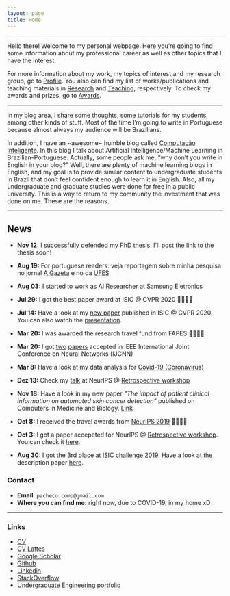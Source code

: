 ```yaml
---
layout: page
title: Home
---
```

___
Hello there! Welcome to my personal webpage. 
Here you’re going to find some information about my professional career as well as other topics that I have the interest.

For more information about my work, my topics of interest and my research group, go to [Profile](profile). You also can find my list of works/publications and teaching materials in [Research](research) and [Teaching](Teaching), respectively. To check my awards and prizes, go to [Awards](awards).

___
In my [blog](blog) area, I share some thoughts, some tutorials for my students, among other kinds of stuff. Most of the time I’m going to write in Portuguese because almost always my audience will be Brazilians.

In addition, I have an ~awesome~ humble blog called [Computação Inteligente](http://computacaointeligente.com.br). In this blog I talk about Artificial Intelligence/Machine Learning in Brazilian-Portuguese. Actually, some people ask me, “why don’t you write in English in your blog?” Well, there are plenty of machine learning blogs in English, and my goal is to provide similar content to undergraduate students in Brazil that don’t feel confident enough to learn it in English. Also, all my undergraduate and graduate studies were done for free in a public university. This is a way to return to my community the investment that was done on me. These are the reasons.

___

## News

+ **Nov 12:** I successfully defended my PhD thesis. I'll post the link to the thesis soon!

+ **Aug 19:** For portuguese readers: veja reportagem sobre minha pesquisa no jornal [A Gazeta](https://www.agazeta.com.br/revista-ag/vida/aluno-da-ufes-ganha-premio-por-software-que-auxilia-na-deteccao-de-cancer-de-pele-0820) e no da [UFES](http://www.ufes.br/conteudo/software-que-auxilia-na-deteccao-de-cancer-de-pele-recebe-premio-internacional)

+ **Aug 03:** I started to work as AI Researcher at Samsung Eletronics

+ **Jul 29:**  I got the best paper award at ISIC @ CVPR 2020 🎉🎉🎉🎉

+ **Jul 14:** Have a look at my [new paper](http://openaccess.thecvf.com/content_CVPRW_2020/papers/w42/Pacheco_On_Out-of-Distribution_Detection_Algorithms_With_Deep_Neural_Skin_Cancer_Classifiers_CVPRW_2020_paper.pdf) published in ISIC @ CVPR 2020. You can also watch the [presentation](https://www.youtube.com/watch?v=3kICSeBOndk&feature=youtu.be).
+ **Mar 20:** I was awarded the research travel fund from FAPES 🎉🎉🎉🎉
+ **Mar 20:** I got [two](https://ieeexplore.ieee.org/document/9206685) [papers](https://ieeexplore.ieee.org/document/9207552) accepted in IEEE International Joint Conference on Neural Networks (IJCNN)
+ **Mar 8:** Have a look at my data analysis for [Covid-19 (Coronavirus)](https://github.com/paaatcha/covid-19)
+ **Dez 13:** Check my [talk](assets/files/talks/neurips2019.pdf) at NeurIPS @ [Retrospective workshop](https://ml-retrospectives.github.io/neurips2019/schedule/)
+ **Nov 18:** Have a look in my new paper _"The impact of patient clinical information on automated skin cancer detection"_ published on Computers in Medicine and Biology. [Link](https://www.sciencedirect.com/science/article/pii/S0010482519304019)
+ **Oct 8:** I received the travel awards from [NeurIPS 2019](https://neurips.cc/) 🎉🎉🎉🎉
+ **Oct 3:** I got a paper accepeted for NeurIPS @ [Retrospective workshop](https://ml-retrospectives.github.io/neurips2019/schedule/). You can check it [here](https://ml-retrospectives.github.io/neurips2019/assets/pdfs/Recent_advances_in_deep_learning_applied_to_skin_cancer_detection.pdf).
+ **Aug 30:** I got the 3rd place at [ISIC challenge 2019](http://challenge2019.isic-archive.com). Have a look at the description paper [here](https://arxiv.org/pdf/1909.04525.pdf).

### Contact
+ **Email**: `pacheco.comp@gmail.com`
+ **Where you can find me:** right now, due to COVID-19, in my home xD


___


### Links
+ [CV](assets/files/andre-pacheco-cv.pdf)
+ [CV Lattes](http://lattes.cnpq.br/8898143425329967)
+ [Google Scholar](https://scholar.google.com/citations?user=OVhpuAgAAAAJ&hl=en)
+ [Github](http://github.com/paaatcha)
+ [Linkedin](https://linkedin.com/in/pacheco-andre/)
+ [StackOverflow](https://stackoverflow.com/users/9424793/andr%C3%A9-pacheco)
+ [Undergraduate Engineering portfolio](assets/files/andre-pacheco-eng-undergrad-portfolio.pdf)

